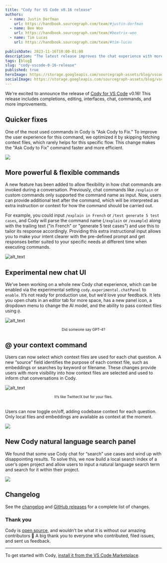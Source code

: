 ```yaml
---
title: "Cody for VS Code v0.16 release"
authors:
  - name: Justin Dorfman
    url: https://handbook.sourcegraph.com/team/#justin-dorfman
  - name: Bee Woo
    url: https://handbook.sourcegraph.com/team/#beatrix-woo
  - name: Tim Lucas
    url: https://handbook.sourcegraph.com/team/#tim-lucas
  
publishDate: 2023-11-16T10:00-01:00
description: "The latest release improves the chat experience with more control over context and AI models, while also enhancing commands by allowing additional user input instructions."
tags: [blog]
slug: "cody-vscode-0-16-release"
published: true
heroImage: https://storage.googleapis.com/sourcegraph-assets/blog/vscode-v0-16-release/cody-vscode-0.16.0-og-image.png
socialImage: https://storage.googleapis.com/sourcegraph-assets/blog/vscode-v0-16-release/cody-vscode-0.16.0-og-image.png
---
```


We're excited to announce the release of [Cody for VS Code](https://marketplace.visualstudio.com/items?itemName=sourcegraph.cody-ai) v0.16! This release includes completions, editing, interfaces, chat, commands, and more improvements. 


## Quicker fixes

One of the most used commands in Cody is "Ask Cody to Fix." To improve the user experience for this command, we optimized it by skipping fetching context files, which rarely helps for this specific flow. This change makes the "Ask Cody to Fix" command faster and more efficient. 


![](https://storage.googleapis.com/sourcegraph-assets/blog/vscode-v0-16-release/image1.png)


## More powerful & flexible commands

A new feature has been added to allow flexibility in how chat commands are invoked during a conversation. Previously, chat commands like `/explain` or custom commands only supported the command name as input. Now, users can provide additional text after the command, which will be interpreted as extra instruction or context for how the command should be carried out.

For example, you could input `/explain in French` or `/test generate 5 test cases`, and Cody will parse the command name (`/explain` or `/example`) along with the trailing text ("in French" or "generate 5 test cases") and use this to tailor its response accordingly. Providing this extra instructional input allows you to make your intent clearer with the pre-defined prompt and get responses better suited to your specific needs at different time when executing commands.


![alt_text](https://storage.googleapis.com/sourcegraph-assets/blog/vscode-v0-16-release/image6.png "image_tooltip")


## Experimental new chat UI

We’ve been working on a whole new Cody chat experience, which can be enabled via the experimental setting `cody.experimental.chatPanel` to `enable`. It’s not ready for production use, but we’d love your feedback. It lets you open chats in an editor tab for more space, has a new panel icon, a dropdown menu to change the AI model, and the ability to pass context files using `@`. 



![alt_text](https://storage.googleapis.com/sourcegraph-assets/blog/vscode-v0-16-release/image5.png "image_tooltip")

<small><center>Did someone say GPT-4?</center></small>

## @ your context command

Users can now select which context files are used for each chat question. A new “source” field identifies the purpose of each context file, such as embeddings or searches by keyword or filename. These changes provide users with more visibility into how context files are selected and used to inform chat conversations in Cody.


![alt_text](https://storage.googleapis.com/sourcegraph-assets/blog/vscode-v0-16-release/image3.png "image_tooltip")


<small><center>It’s like Twitter/X but for your files.</center></small><br />


Users can now toggle on/off, adding codebase context for each question.  Only local files and embeddings are available as context at the moment.

![](https://storage.googleapis.com/sourcegraph-assets/blog/vscode-v0-16-release/image4.png)

## New Cody natural language search panel 

We found that some use Cody chat for “search” use cases and wind up with disappointing results. To solve this, we now build a local search index of a user’s open project and allow users to input a natural language search term and search for it within their project.

![](https://storage.googleapis.com/sourcegraph-assets/blog/vscode-v0-16-release/image2.png)


## Changelog

See the [changelog](https://github.com/sourcegraph/cody/releases/tag/vscode-v0.16.0) and [GitHub releases](https://github.com/sourcegraph/cody/releases) for a complete list of changes.


### Thank you

Cody is [open source](https://github.com/sourcegraph/cody), and wouldn’t be what it is without our amazing contributors 💖 A big thank you to everyone who contributed, filed issues, and sent us feedback.

<hr style={{marginTop:"2rem",marginBottom:"2rem"}} />

To get started with Cody, [install it from the VS Code Marketplace](https://marketplace.visualstudio.com/items?itemName=sourcegraph.cody-ai).
